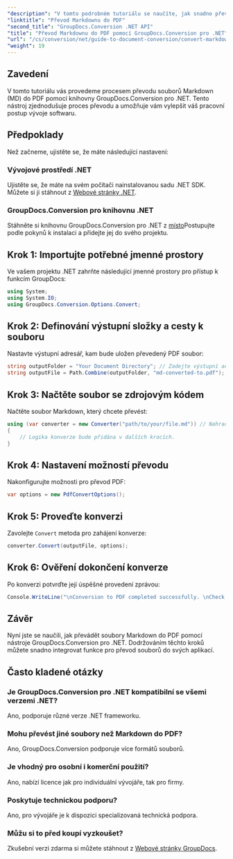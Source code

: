 ```yaml
---
"description": "V tomto podrobném tutoriálu se naučíte, jak snadno převést soubory Markdown (MD) do formátu PDF (Portable Document Format) pomocí knihovny GroupDocs.Conversion pro .NET."
"linktitle": "Převod Markdownu do PDF"
"second_title": "GroupDocs.Conversion .NET API"
"title": "Převod Markdownu do PDF pomocí GroupDocs.Conversion pro .NET"
"url": "/cs/conversion/net/guide-to-document-conversion/convert-markdown-to-pdf/"
"weight": 19
---
```


## Zavedení

V tomto tutoriálu vás provedeme procesem převodu souborů Markdown (MD) do PDF pomocí knihovny GroupDocs.Conversion pro .NET. Tento nástroj zjednodušuje proces převodu a umožňuje vám vylepšit váš pracovní postup vývoje softwaru.

## Předpoklady

Než začneme, ujistěte se, že máte následující nastavení:

### Vývojové prostředí .NET
Ujistěte se, že máte na svém počítači nainstalovanou sadu .NET SDK. Můžete si ji stáhnout z [Webové stránky .NET](https://dotnet.microsoft.com/download).

### GroupDocs.Conversion pro knihovnu .NET
Stáhněte si knihovnu GroupDocs.Conversion pro .NET z [místo](https://releases.groupdocs.com/conversion/net/)Postupujte podle pokynů k instalaci a přidejte jej do svého projektu.

## Krok 1: Importujte potřebné jmenné prostory
Ve vašem projektu .NET zahrňte následující jmenné prostory pro přístup k funkcím GroupDocs:

```csharp
using System;
using System.IO;
using GroupDocs.Conversion.Options.Convert;
```

## Krok 2: Definování výstupní složky a cesty k souboru
Nastavte výstupní adresář, kam bude uložen převedený PDF soubor:

```csharp
string outputFolder = "Your Document Directory"; // Zadejte výstupní adresář
string outputFile = Path.Combine(outputFolder, "md-converted-to.pdf");
```

## Krok 3: Načtěte soubor se zdrojovým kódem
Načtěte soubor Markdown, který chcete převést:

```csharp
using (var converter = new Converter("path/to/your/file.md")) // Nahraďte cestou k souboru MD
{
    // Logika konverze bude přidána v dalších krocích.
}
```

## Krok 4: Nastavení možností převodu
Nakonfigurujte možnosti pro převod PDF:

```csharp
var options = new PdfConvertOptions();
```

## Krok 5: Proveďte konverzi
Zavolejte `Convert` metoda pro zahájení konverze:

```csharp
converter.Convert(outputFile, options);
```

## Krok 6: Ověření dokončení konverze
Po konverzi potvrďte její úspěšné provedení zprávou:

```csharp
Console.WriteLine("\nConversion to PDF completed successfully. \nCheck output in {0}", outputFolder);
```

## Závěr
Nyní jste se naučili, jak převádět soubory Markdown do PDF pomocí nástroje GroupDocs.Conversion pro .NET. Dodržováním těchto kroků můžete snadno integrovat funkce pro převod souborů do svých aplikací.

## Často kladené otázky

### Je GroupDocs.Conversion pro .NET kompatibilní se všemi verzemi .NET?
Ano, podporuje různé verze .NET frameworku.

### Mohu převést jiné soubory než Markdown do PDF?
Ano, GroupDocs.Conversion podporuje více formátů souborů.

### Je vhodný pro osobní i komerční použití?
Ano, nabízí licence jak pro individuální vývojáře, tak pro firmy.

### Poskytuje technickou podporu?
Ano, pro vývojáře je k dispozici specializovaná technická podpora.

### Můžu si to před koupí vyzkoušet?
Zkušební verzi zdarma si můžete stáhnout z [Webové stránky GroupDocs](https://releases.groupdocs.com/conversion/net/).